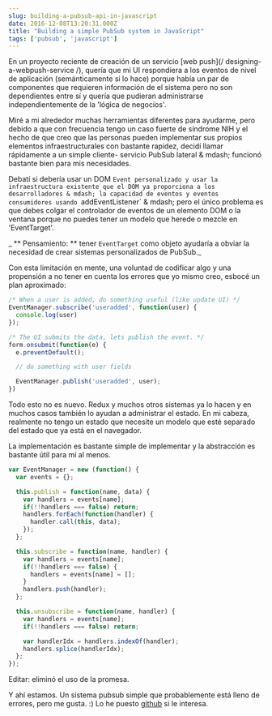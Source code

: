 ```yaml
---
slug: building-a-pubsub-api-in-javascript
date: 2016-12-08T13:20:31.000Z
title: "Building a simple PubSub system in JavaScript"
tags: ['pubsub', 'javascript']
---
```



En un proyecto reciente de creación de un servicio [web push](/ designing-a-webpush-service /), quería que mi UI respondiera a los eventos de nivel de aplicación (semánticamente si lo hace) porque había un par de componentes que requieren información de el sistema pero no son dependientes entre sí y quería que pudieran administrarse independientemente de la 'lógica de negocios'.

Miré a mi alrededor muchas herramientas diferentes para ayudarme, pero debido a que con frecuencia tengo un caso fuerte de síndrome NIH y el hecho de que creo que las personas pueden implementar sus propios elementos infraestructurales con bastante rapidez, decidí llamar rápidamente a un simple cliente- servicio PubSub lateral & mdash; funcionó bastante bien para mis necesidades.

Debatí si debería usar un DOM `Event personalizado y usar la infraestructura existente que el DOM ya proporciona a los desarrolladores & mdash; la capacidad de eventos y eventos consumidores usando `addEventListener` & mdash; pero el único problema es que debes colgar el controlador de eventos de un elemento DOM o la ventana porque no puedes tener un modelo que herede o mezcle en 'EventTarget'.

_ ** Pensamiento: ** tener `EventTarget` como objeto ayudaría a obviar la necesidad de crear sistemas personalizados de PubSub._

Con esta limitación en mente, una voluntad de codificar algo y una propensión a no tener en cuenta los errores que yo mismo creo, esbocé un plan aproximado:


```javascript
/* When a user is added, do something useful (like update UI) */
EventManager.subscribe('useradded', function(user) {
  console.log(user)
});

/* The UI submits the data, lets publish the event. */
form.onsubmit(function(e) {
  e.preventDefault();

  // do something with user fields

  EventManager.publish('useradded', user);
})
```


Todo esto no es nuevo. Redux y muchos otros sistemas ya lo hacen y en muchos casos también lo ayudan a administrar el estado. En mi cabeza, realmente no tengo un estado que necesite un modelo que esté separado del estado que ya está en el navegador.

La implementación es bastante simple de implementar y la abstracción es bastante útil para mí al menos.


```javascript
var EventManager = new (function() {
  var events = {};

  this.publish = function(name, data) {
    var handlers = events[name];
    if(!!handlers === false) return;
    handlers.forEach(function(handler) {
      handler.call(this, data);
    });
  };

  this.subscribe = function(name, handler) {
    var handlers = events[name];
    if(!!handlers === false) {
      handlers = events[name] = [];
    }
    handlers.push(handler);
  };

  this.unsubscribe = function(name, handler) {
    var handlers = events[name];
    if(!!handlers === false) return;

    var handlerIdx = handlers.indexOf(handler);
    handlers.splice(handlerIdx);
  };
});
```
Editar: eliminó el uso de la promesa.

Y ahí estamos. Un sistema pubsub simple que probablemente está lleno de errores, pero me gusta. :) Lo he puesto [github](https://github.com/PaulKinlan/EventManager) si le interesa.
